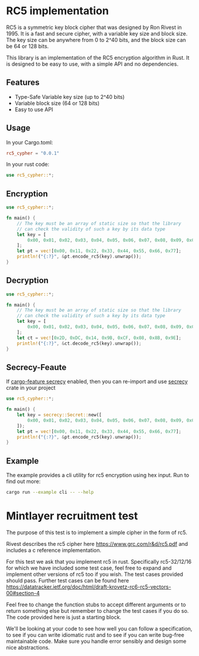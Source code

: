 # RC5 implementation
RC5 is a symmetric key block cipher that was designed by Ron Rivest in 1995. It is a fast and secure cipher, with a variable key size and block size. The key size can be anywhere from 0 to 2^40 bits, and the block size can be 64 or 128 bits.

This library is an implementation of the RC5 encryption algorithm in Rust. It is designed to be easy to use, with a simple API and no dependencies.

## Features
- Type-Safe Variable key size (up to 2^40 bits)
- Variable block size (64 or 128 bits)
- Easy to use API

## Usage
In your Cargo.toml:
```toml
rc5_cypher = "0.0.1"
```

In your rust code:
```rust
use rc5_cypher::*;
```

## Encryption
```rust
use rc5_cypher::*;

fn main() {
    // The key must be an array of static size so that the library
    // can check the validity of such a key by its data type
    let key = [
        0x00, 0x01, 0x02, 0x03, 0x04, 0x05, 0x06, 0x07, 0x08, 0x09, 0x0A, 0x0B, 0x0C, 0x0D, 0x0E, 0x0F,
    ];
    let pt = vec![0x00, 0x11, 0x22, 0x33, 0x44, 0x55, 0x66, 0x77];
    println!("{:?}", &pt.encode_rc5(key).unwrap());
}
```

## Decryption
```rust
use rc5_cypher::*;

fn main() {
    // The key must be an array of static size so that the library
    // can check the validity of such a key by its data type
    let key = [
        0x00, 0x01, 0x02, 0x03, 0x04, 0x05, 0x06, 0x07, 0x08, 0x09, 0x0A, 0x0B, 0x0C, 0x0D, 0x0E, 0x0F,
    ];
    let ct = vec![0x2D, 0xDC, 0x14, 0x9B, 0xCF, 0x08, 0x8B, 0x9E];
    println!("{:?}", &ct.decode_rc5(key).unwrap());
}
```

## Secrecy-Feaute
If [cargo-feature secrecy](Cargo.toml#L9) enabled, then you can re-import and use [secrecy](https://crates.io/crates/secrecy) crate in your project
```rust
use rc5_cypher::*;

fn main() {
    let key = secrecy::Secret::new([
        0x00, 0x01, 0x02, 0x03, 0x04, 0x05, 0x06, 0x07, 0x08, 0x09, 0x0A, 0x0B, 0x0C, 0x0D, 0x0E, 0x0F,
    ]);
    let pt = vec![0x00, 0x11, 0x22, 0x33, 0x44, 0x55, 0x66, 0x77];
    println!("{:?}", &pt.encode_rc5(key).unwrap());
}
```

## Example
The example provides a cli utility for rc5 encryption using hex input. Run to find out more:
```bash
cargo run --example cli -- --help
```


# Mintlayer recruitment test

The purpose of this test is to implement a simple cipher in the form of rc5. 

Rivest describes the rc5 cipher here https://www.grc.com/r&d/rc5.pdf and includes a c reference implementation.

For this test we ask that you implement rc5 in rust. Specifically rc5-32/12/16 for which we have included some test case, 
feel free to expand and implement other versions of rc5 too if you wish. The test cases provided should pass. 
Further test cases can be found here https://datatracker.ietf.org/doc/html/draft-krovetz-rc6-rc5-vectors-00#section-4

Feel free to change the function stubs to accept different arguments or to return something else but remember to change the
test cases if you do so. The code provided here is just a starting block.

We'll be looking at your code to see how well you can follow a specification, to see if you can write idiomatic rust and to see if you can write bug-free maintainable code.
Make sure you handle error sensibly and design some nice abstractions. 
